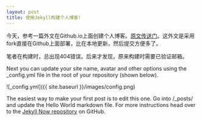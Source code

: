 ```yaml
---
layout: post
title: 使用Jekyll构建个人博客!
---
```


今天，参考一篇外文在Github.io上面创建个人博客。[原文传送门](http://www.smashingmagazine.com/2014/08/01/build-blog-jekyll-github-pages/)。这外文是采用fork直接在Github上面部署，比在本地更新，然后提交方便多了。

笔者在构建时，总出现404错误。后来才发现，原来构建时需要已验证邮箱。

Next you can update your site name, avatar and other options using the _config.yml file in the root of your repository (shown below).

![_config.yml]({{ site.baseurl }}/images/config.png)

The easiest way to make your first post is to edit this one. Go into /_posts/ and update the Hello World markdown file. For more instructions head over to the [Jekyll Now repository](https://github.com/barryclark/jekyll-now) on GitHub.
